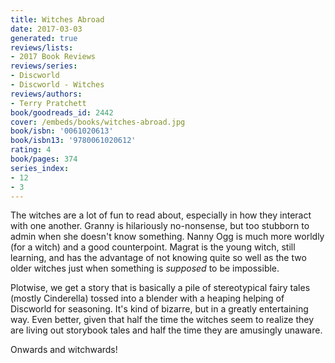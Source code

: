 ```yaml
---
title: Witches Abroad
date: 2017-03-03
generated: true
reviews/lists:
- 2017 Book Reviews
reviews/series:
- Discworld
- Discworld - Witches
reviews/authors:
- Terry Pratchett
book/goodreads_id: 2442
cover: /embeds/books/witches-abroad.jpg
book/isbn: '0061020613'
book/isbn13: '9780061020612'
rating: 4
book/pages: 374
series_index:
- 12
- 3
---
```

The witches are a lot of fun to read about, especially in how they interact with one another. Granny is hilariously no-nonsense, but too stubborn to admin when she doesn't know something. Nanny Ogg is much more worldly (for a witch) and a good counterpoint. Magrat is the young witch, still learning, and has the advantage of not knowing quite so well as the two older witches just when something is _supposed_ to be impossible.  

Plotwise, we get a story that is basically a pile of stereotypical fairy tales (mostly Cinderella) tossed into a blender with a heaping helping of Discworld for seasoning. It's kind of bizarre, but in a greatly entertaining way. Even better, given that half the time the witches seem to realize they are living out storybook tales and half the time they are amusingly unaware.  

<!--more-->

Onwards and witchwards!